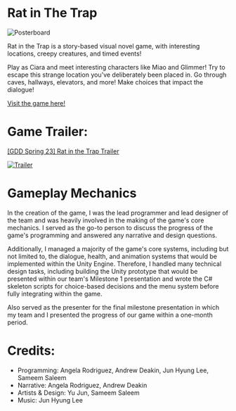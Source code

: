 # Rat in The Trap

![Posterboard](https://img.itch.zone/aW1nLzEyMDA0NTg2LmpwZw==/original/cUjTf5.jpg)

Rat in the Trap is a story-based visual novel game, with interesting locations, creepy creatures, and timed events! 

Play as Ciara and meet interesting characters like Miao and Glimmer! Try to escape this strange location you've deliberately been placed in. Go through caves, hallways, elevators, and more! Make choices that impact the dialogue!

[Visit the game here!](https://angelarodriguezz.itch.io/rat-in-the-trap)

# Game Trailer: 
[[GDD Spring 23] Rat in the Trap Trailer](https://www.youtube.com/watch?v=hVgRdOQv_ZY)

[![Trailer](https://media.discordapp.net/attachments/1081055450860093451/1101755847228534784/7AdSyR.png?width=867&height=485)](https://www.youtube.com/watch?v=hVgRdOQv_ZY)

# Gameplay Mechanics

In the creation of the game, I was the lead programmer and lead designer of the team and was heavily involved in the making of the game's core mechanics. I served as the go-to person to discuss the progress of the game's programming and answered any narrative and design questions.

Additionally, I managed a majority of the game's core systems, including but not limited to, the dialogue, health, and animation systems that would be implemented within the Unity Engine. Therefore, I handled many technical design tasks, including building the Unity prototype that would be presented within our team's Milestone 1 presentation and wrote the C# skeleton scripts for choice-based decisions and the menu system before fully integrating within the game.

Also served as the presenter for the final milestone presentation in which my team and I presented the progress of our game within a one-month period.

# Credits:

- Programming: Angela Rodriguez, Andrew Deakin, Jun Hyung Lee, Sameem Saleem
- Narrative: Angela Rodriguez, Andrew Deakin
- Artists & Design: Yu Jun, Sameem Saleem
- Music: Jun Hyung Lee


